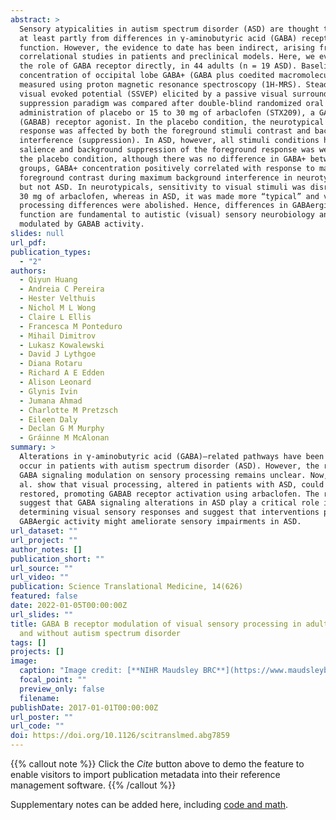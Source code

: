 ```yaml
---
abstract: >
  Sensory atypicalities in autism spectrum disorder (ASD) are thought to arise
  at least partly from differences in γ-aminobutyric acid (GABA) receptor
  function. However, the evidence to date has been indirect, arising from
  correlational studies in patients and preclinical models. Here, we evaluated
  the role of GABA receptor directly, in 44 adults (n = 19 ASD). Baseline
  concentration of occipital lobe GABA+ (GABA plus coedited macromolecules) was
  measured using proton magnetic resonance spectroscopy (1H-MRS). Steady-state
  visual evoked potential (SSVEP) elicited by a passive visual surround
  suppression paradigm was compared after double-blind randomized oral
  administration of placebo or 15 to 30 mg of arbaclofen (STX209), a GABA type B
  (GABAB) receptor agonist. In the placebo condition, the neurotypical SSVEP
  response was affected by both the foreground stimuli contrast and background
  interference (suppression). In ASD, however, all stimuli conditions had equal
  salience and background suppression of the foreground response was weaker. In
  the placebo condition, although there was no difference in GABA+ between
  groups, GABA+ concentration positively correlated with response to maximum
  foreground contrast during maximum background interference in neurotypicals,
  but not ASD. In neurotypicals, sensitivity to visual stimuli was disrupted by
  30 mg of arbaclofen, whereas in ASD, it was made more “typical” and visual
  processing differences were abolished. Hence, differences in GABAergic
  function are fundamental to autistic (visual) sensory neurobiology and are
  modulated by GABAB activity.
slides: null
url_pdf: 
publication_types:
  - "2"
authors:
  - Qiyun Huang
  - Andreia C Pereira
  - Hester Velthuis
  - Nichol M L Wong
  - Claire L Ellis
  - Francesca M Ponteduro
  - Mihail Dimitrov
  - Lukasz Kowalewski
  - David J Lythgoe
  - Diana Rotaru
  - Richard A E Edden
  - Alison Leonard
  - Glynis Ivin
  - Jumana Ahmad
  - Charlotte M Pretzsch
  - Eileen Daly
  - Declan G M Murphy
  - Gráinne M McAlonan
summary: >
  Alterations in γ-aminobutyric acid (GABA)–related pathways have been shown to
  occur in patients with autism spectrum disorder (ASD). However, the role of
  GABA signaling modulation on sensory processing remains unclear. Now, Huang et
  al. show that visual processing, altered in patients with ASD, could be
  restored, promoting GABAB receptor activation using arbaclofen. The results
  suggest that GABA signaling alterations in ASD play a critical role in
  determining visual sensory responses and suggest that interventions promoting
  GABAergic activity might ameliorate sensory impairments in ASD.
url_dataset: ""
url_project: ""
author_notes: []
publication_short: ""
url_source: ""
url_video: ""
publication: Science Translational Medicine, 14(626)
featured: false
date: 2022-01-05T00:00:00Z
url_slides: ""
title: GABA B receptor modulation of visual sensory processing in adults with
  and without autism spectrum disorder
tags: []
projects: []
image:
  caption: "Image credit: [**NIHR Maudsley BRC**](https://www.maudsleybrc.nihr.ac.uk/media/412363/visual-sensitivity-autism-1.png)"
  focal_point: ""
  preview_only: false
  filename: 
publishDate: 2017-01-01T00:00:00Z
url_poster: ""
url_code: ""
doi: https://doi.org/10.1126/scitranslmed.abg7859
---
```


{{% callout note %}}
Click the _Cite_ button above to demo the feature to enable visitors to import publication metadata into their reference management software.
{{% /callout %}}

Supplementary notes can be added here, including [code and math](https://wowchemy.com/docs/content/writing-markdown-latex/).
